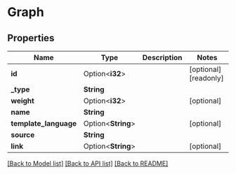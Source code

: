 # Graph

## Properties

Name | Type | Description | Notes
------------ | ------------- | ------------- | -------------
**id** | Option<**i32**> |  | [optional][readonly]
**_type** | **String** |  | 
**weight** | Option<**i32**> |  | [optional]
**name** | **String** |  | 
**template_language** | Option<**String**> |  | [optional]
**source** | **String** |  | 
**link** | Option<**String**> |  | [optional]

[[Back to Model list]](../README.md#documentation-for-models) [[Back to API list]](../README.md#documentation-for-api-endpoints) [[Back to README]](../README.md)


